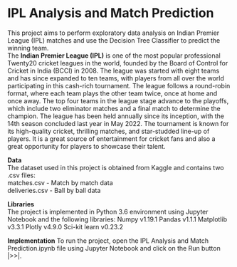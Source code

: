 <h1>IPL Analysis and Match Prediction</h1>
This project aims to perform exploratory data analysis on Indian Premier League (IPL) matches and use the Decision Tree Classifier to predict the winning team.
</br>
The <b>Indian Premier League (IPL)</b> is one of the most popular professional Twenty20 cricket leagues in the world, founded by the Board of Control for Cricket in India (BCCI) in 2008. The league was started with eight teams and has since expanded to ten teams, with players from all over the world participating in this cash-rich tournament. The league follows a round-robin format, where each team plays the other team twice, once at home and once away. The top four teams in the league stage advance to the playoffs, which include two eliminator matches and a final match to determine the champion. The league has been held annually since its inception, with the 14th season concluded last year in May 2022. The tournament is known for its high-quality cricket, thrilling matches, and star-studded line-up of players. It is a great source of entertainment for cricket fans and also a great opportunity for players to showcase their talent.

**Data**
<br>The dataset used in this project is obtained from Kaggle and contains two .csv files:
<br>matches.csv - Match by match data
<br>deliveries.csv - Ball by ball data

**Libraries**
<br>The project is implemented in Python 3.6 environment using Jupyter Notebook and the following libraries:
Numpy v1.19.1
Pandas v1.1.1
Matplotlib v3.3.1
Plotly v4.9.0
Sci-kit learn v0.23.2

**Implementation**
To run the project, open the IPL Analysis and Match Prediction.ipynb file using Jupyter Notebook and click on the Run button |>>|.
